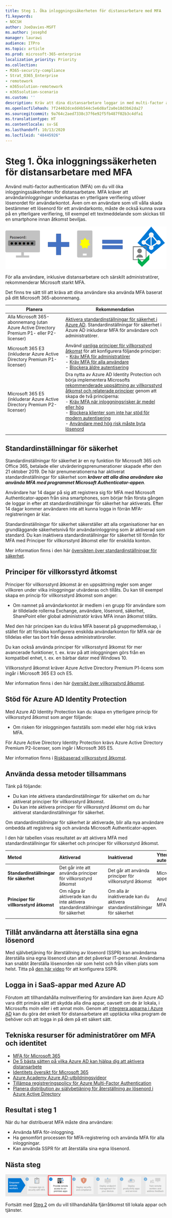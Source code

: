 ```yaml
---
title: Steg 1. Öka inloggningssäkerheten för distansarbetare med MFA
f1.keywords:
- NOCSH
author: JoeDavies-MSFT
ms.author: josephd
manager: laurawi
audience: ITPro
ms.topic: article
ms.prod: microsoft-365-enterprise
localization_priority: Priority
ms.collection:
- M365-security-compliance
- Strat_O365_Enterprise
- remotework
- m365solution-remotework
- m365solution-scenario
ms.custom: ''
description: Kräv att dina distansarbetare loggar in med multi-factor authentication (MFA).
ms.openlocfilehash: 7f24402dcedd4b544c5e6d8af2a0e18d3b62da27
ms.sourcegitcommit: 9a764c2aed7338c37f6e92f5fb487f02b3c4dfa1
ms.translationtype: HT
ms.contentlocale: sv-SE
ms.lasthandoff: 10/13/2020
ms.locfileid: "48445926"
---
```

# <a name="step-1-increase-sign-in-security-for-remote-workers-with-mfa"></a>Steg 1. Öka inloggningssäkerheten för distansarbetare med MFA

Använd multi-factor authentication (MFA) om du vill öka inloggningssäkerheten för distansarbetare. MFA kräver att användarinloggningar underkastas en ytterligare verifiering utöver lösenordet för användarkontot. Även om en användare som vill vålla skada bestämmer ett lösenord för ett användarkonto, måste de också kunna svara på en ytterligare verifiering, till exempel ett textmeddelande som skickas till en smartphone innan åtkomst beviljas.

![Rätt lösenord plus extra verifiering gör att inloggningen lyckas](../media/empower-people-to-work-remotely/remote-workers-mfa.png)

För alla användare, inklusive distansarbetare och särskilt administratörer, rekommenderar Microsoft starkt MFA.

Det finns tre sätt till att kräva att dina användare ska använda MFA baserat på ditt Microsoft 365-abonnemang.

|Planera  |Rekommendation  |
|---------|---------|
|Alla Microsoft 365-abonnemang (utan Azure Active Directory Premium P1- eller P2-licenser)     |[Aktivera standardinställningar för säkerhet i Azure AD](https://docs.microsoft.com/azure/active-directory/fundamentals/concept-fundamentals-security-defaults). Standardinställningar för säkerhet i Azure AD inkluderar MFA för användare och administratörer.   |
|Microsoft 365 E3 (inkluderar Azure Active Directory Premium P1-licenser)     | Använd [vanliga principer för villkorsstyrd åtkomst](https://docs.microsoft.com/azure/active-directory/conditional-access/concept-conditional-access-policy-common) för att konfigurera följande principer: <br>- [Kräv MFA för administratörer](https://docs.microsoft.com/azure/active-directory/conditional-access/howto-conditional-access-policy-admin-mfa) <br>- [Kräv MFA för alla användare](https://docs.microsoft.com/azure/active-directory/conditional-access/howto-conditional-access-policy-all-users-mfa) <br> - [Blockera äldre autentisering](https://docs.microsoft.com/azure/active-directory/conditional-access/howto-conditional-access-policy-block-legacy)       |
|Microsoft 365 E5 (inkluderar Azure Active Directory Premium P2-licenser)     | Dra nytta av Azure AD Identity Protection och börja implementera Microsofts [rekommenderade uppsättning av villkorsstyrd åtkomst och relaterade principer](../security/office-365-security/identity-access-policies.md) genom att skapa de två principerna:<br> - [Kräv MFA när inloggningsrisker är medel eller hög](../security/office-365-security/identity-access-policies.md#require-mfa-based-on-sign-in-risk) <br>- [Blockera klienter som inte har stöd för modern autentisering](../security/office-365-security/identity-access-policies.md#block-clients-that-dont-support-modern-authentication)<br>- [Användare med hög risk måste byta lösenord](../security/office-365-security/identity-access-policies.md#high-risk-users-must-change-password)       |
| | |

## <a name="security-defaults"></a>Standardinställningar för säkerhet

Standardinställningar för säkerhet är en ny funktion för Microsoft 365 och Office 365, betalade eller utvärderingsprenumerationer skapade efter den 21 oktober 2019. De här prenumerationerna har aktiverat standardinställningar för säkerhet som ***kräver att alla dina användare ska använda MFA med programmet Microsoft Authenticator-appen***.
 
Användare har 14 dagar på sig att registrera sig för MFA med Microsoft Authenticator-appen från sina smartphones, som börjar från första gången de loggar in efter att standardinställningar för säkerhet har aktiverats. Efter 14 dagar kommer användaren inte att kunna logga in förrän MFA-registreringen är klar.

Standardinställningar för säkerhet säkerställer att alla organisationer har en grundläggande säkerhetsnivå för användarinloggning som är aktiverad som standard. Du kan inaktivera standardinställningar för säkerhet till förmån för MFA med Principer för villkorsstyrd åtkomst eller för enskilda konton.

Mer information finns i den här [översikten över standardinställningar för säkerhet](https://docs.microsoft.com/azure/active-directory/fundamentals/concept-fundamentals-security-defaults).

## <a name="conditional-access-policies"></a>Principer för villkorsstyrd åtkomst

Principer för villkorsstyrd åtkomst är en uppsättning regler som anger villkoren under vilka inloggningar utvärderas och tillåts. Du kan till exempel skapa en princip för villkorsstyrd åtkomst som anger:

- Om namnet på användarkontot är medlem i en grupp för användare som är tilldelade rollerna Exchange, användare, lösenord, säkerhet, SharePoint eller global administratör krävs MFA innan åtkomst tillåts.

Med den här principen kan du kräva MFA baserat på gruppmedlemskap, i stället för att försöka konfigurera enskilda användarkonton för MFA när de tilldelas eller tas bort från dessa administratörsroller.

Du kan också använda principer för villkorsstyrd åtkomst för mer avancerade funktioner, t. ex. krav på att inloggningen görs från en kompatibel enhet, t. ex. en bärbar dator med Windows 10.

Villkorsstyrd åtkomst kräver Azure Active Directory Premium P1-licens som ingår i Microsoft 365 E3 och E5.

Mer information finns i den här [översikt över villkorsstyrd åtkomst](https://docs.microsoft.com/azure/active-directory/conditional-access/overview).

## <a name="azure-ad-identity-protection-support"></a>Stöd för Azure AD Identity Protection

Med Azure AD Identity Protection kan du skapa en ytterligare princip för villkorsstyrd åtkomst som anger följande:

- Om risken för inloggningen fastställs som medel eller hög risk krävs MFA.

För Azure Active Directory Identity Protection krävs Azure Active Directory Premium P2-licenser, som ingår i Microsoft 365 E5.

Mer information finns i [Riskbaserad villkorsstyrd åtkomst](https://docs.microsoft.com/azure/active-directory/conditional-access/howto-conditional-access-policy-risk#require-mfa-medium-or-high-sign-in-risk-users).

## <a name="using-these-methods-together"></a>Använda dessa metoder tillsammans

Tänk på följande:

- Du kan inte aktivera standardinställningar för säkerhet om du har aktiverat principer för villkorsstyrd åtkomst.
- Du kan inte aktivera principer för villkorsstyrd åtkomst om du har aktiverat standardinställningar för säkerhet.

Om standardinställningar för säkerhet är aktiverade, blir alla nya användare ombedda att registrera sig och använda Microsoft Authenticator-appen. 

I den här tabellen visas resultatet av att aktivera MFA med standardinställningar för säkerhet och principer för villkorsstyrd åtkomst.

| Metod | Aktiverad | Inaktiverad | Ytterligare autentiseringsmetod |
|:-------|:-----|:-------|:-------|
| **Standardinställningar för säkerhet**  | Det går inte att använda principer för villkorsstyrd åtkomst | Det går att använda principer för villkorsstyrd åtkomst | Microsoft Authenticator-appen |
| **Principer för villkorsstyrd åtkomst** | Om några är aktiverade kan du inte aktivera standardinställningar för säkerhet | Om alla är inaktiverade kan du aktivera standardinställningar för säkerhet  | Användare anger under MFA-registrering  |
||||

## <a name="let-your-users-reset-their-own-passwords"></a>Tillåt användarna att återställa sina egna lösenord

Med självbetjäning för återställning av lösenord (SSPR) kan användarna återställa sina egna lösenord utan att det påverkar IT-personal. Användarna kan snabbt återställa lösenorden när som helst och från vilken plats som helst. Titta på [den här video](https://go.microsoft.com/fwlink/?linkid=2128524) för att konfigurera SSPR.

## <a name="sign-in-to-saas-apps-with-azure-ad"></a>Logga in i SaaS-appar med Azure AD

Förutom att tillhandahålla molnverifiering för användare kan även Azure AD vara ditt primära sätt att skydda alla dina appar, oavsett om de är lokala, i Microsofts moln eller i ett annat moln. Genom att [integrera apparna i Azure AD](https://docs.microsoft.com/azure/active-directory/manage-apps/plan-an-application-integration) kan du göra det enkelt för distansarbetare att upptäcka vilka program de behöver och att logga in på dem på ett säkert sätt.

## <a name="admin-technical-resources-for-mfa-and-identity"></a>Tekniska resurser för administratörer om MFA och identitet

- [MFA för Microsoft 365](https://docs.microsoft.com/microsoft-365/admin/security-and-compliance/multi-factor-authentication-microsoft-365)
- [De 5 bästa sätten på vilka Azure AD kan hjälpa dig att aktivera distansarbete](https://techcommunity.microsoft.com/t5/azure-active-directory-identity/top-5-ways-your-azure-ad-can-help-you-enable-remote-work/ba-p/1144691)
- [Identitets översikt för Microsoft 365](../enterprise/identity-roadmap-microsoft-365.md)
- [Azure Academy Azure AD-utbildningsvideor](https://www.youtube.com/watch?v=pN8o0owHfI0&list=PL-V4YVm6AmwUFpC3rXr2i2piRQ708q_ia)
- [Tillämpa registreringspolicy för Azure Multi-Factor Authentication](https://docs.microsoft.com/azure/active-directory/identity-protection/howto-identity-protection-configure-mfa-policy)
- [Planera distribution av självbetjäning för återställning av lösenord i Azure Active Directory](https://docs.microsoft.com/azure/active-directory/authentication/howto-sspr-deployment)

## <a name="results-of-step-1"></a>Resultat i steg 1

När du har distribuerat MFA måste dina användare:

- Använda MFA för-inloggning.
- Ha genomfört processen för MFA-registrering och använda MFA för alla inloggningar.
- Kan använda SSPR för att återställa sina egna lösenord.

## <a name="next-step"></a>Nästa steg

[![Steg 2: Ge fjärråtkomst till lokala appar och tjänster](../media/empower-people-to-work-remotely/remote-workers-step-grid-2.png)](empower-people-to-work-remotely-remote-access.md)

Fortsätt med [Steg 2](empower-people-to-work-remotely-remote-access.md) om du vill tillhandahålla fjärråtkomst till lokala appar och tjänster.
